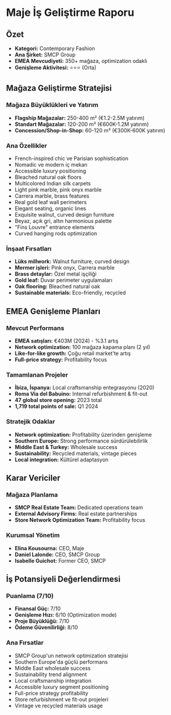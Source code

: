 # Maje İş Geliştirme Raporu

## Özet
- **Kategori:** Contemporary Fashion
- **Ana Şirket:** SMCP Group
- **EMEA Mevcudiyeti:** 350+ mağaza, optimization odaklı
- **Genişleme Aktivitesi:** ⭐⭐⭐ (Orta)

## Mağaza Geliştirme Stratejisi

### Mağaza Büyüklükleri ve Yatırım
- **Flagship Mağazalar:** 250-400 m² (€1.2-2.5M yatırım)
- **Standart Mağazalar:** 120-200 m² (€600K-1.2M yatırım)
- **Concession/Shop-in-Shop:** 60-120 m² (€300K-600K yatırım)

### Ana Özellikler
- French-inspired chic ve Parisian sophistication
- Nomadic ve modern iç mekan
- Accessible luxury positioning
- Bleached natural oak floors
- Multicolored Indian silk carpets
- Light pink marble, pink onyx marble
- Carrera marble, brass features
- Real gold leaf wall perimeters
- Elegant seating, organic lines
- Exquisite walnut, curved design furniture
- Beyaz, açık gri, altın harmonious palette
- "Fins Louvre" entrance elements
- Curved hanging rods optimization

### İnşaat Fırsatları
- **Lüks millwork:** Walnut furniture, curved design
- **Mermer işleri:** Pink onyx, Carrera marble
- **Brass detaylar:** Özel metal işçiliği
- **Gold leaf:** Duvar perimeter uygulamaları
- **Oak flooring:** Bleached natural oak
- **Sustainable materials:** Eco-friendly, recycled

## EMEA Genişleme Planları

### Mevcut Performans
- **EMEA satışları:** €403M (2024) - %3.1 artış
- **Network optimization:** 100 mağaza kapama planı (2 yıl)
- **Like-for-like growth:** Çoğu retail market'te artış
- **Full-price strategy:** Profitability focus

### Tamamlanan Projeler
- **İbiza, İspanya:** Local craftsmanship entegrasyonu (2020)
- **Roma Via del Babuino:** Internal refurbishment & fit-out
- **47 global store opening:** 2023 total
- **1,719 total points of sale:** Q1 2024

### Stratejik Odaklar
- **Network optimization:** Profitability üzerinden genişleme
- **Southern Europe:** Strong performance sürdürülebilirlik
- **Middle East & Turkey:** Wholesale success
- **Sustainability:** Recycled materials, vintage pieces
- **Local integration:** Kültürel adaptasyon

## Karar Vericiler

### Mağaza Planlama
- **SMCP Real Estate Team:** Dedicated operations team
- **External Advisory Firms:** Real estate partnerships
- **Store Network Optimization Team:** Profitability focus

### Kurumsal Yönetim
- **Elina Kousourna:** CEO, Maje
- **Daniel Lalonde:** CEO, SMCP Group
- **Isabelle Guichot:** Former CEO, SMCP

## İş Potansiyeli Değerlendirmesi

### Puanlama (7/10)
- **Finansal Güç:** 7/10
- **Genişleme Hızı:** 6/10 (Optimization mode)
- **Proje Büyüklüğü:** 7/10
- **Ödeme Güvenilirliği:** 8/10

### Ana Fırsatlar
- SMCP Group'un network optimization stratejisi
- Southern Europe'da güçlü performans
- Middle East wholesale success
- Sustainability trend alignment
- Local craftsmanship integration
- Accessible luxury segment positioning
- Full-price strategy profitability
- Store refurbishment ve fit-out projeleri
- Vintage ve recycled materials usage
